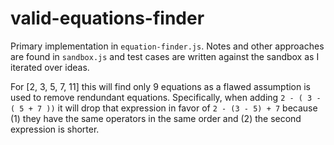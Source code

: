 # valid-equations-finder

Primary implementation in `equation-finder.js`. Notes and other approaches are found in `sandbox.js` and test cases are written against the sandbox as I iterated over ideas.

For [2, 3, 5, 7, 11] this will find only 9 equations as a flawed assumption is used to remove rendundant equations. Specifically, when adding `2 - ( 3 - ( 5 + 7 ))` it will drop that expression in favor of `2 - (3 - 5) + 7` because (1) they have the same operators in the same order and (2) the second expression is shorter.
